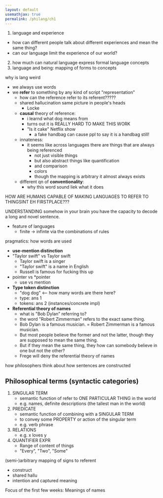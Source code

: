 ```yaml
---
layout: default
usemathjax: true
permalink: /philang/ch1
---
```


1. language and experience
- how can different people talk about different experiences and mean the same thing?
- can our language limit the experience of our world?
2. how much can natural language express formal language concepts
3. language and being: mapping of forms to concepts

why is lang weird
- we always use words
- we **refer** to something by any kind of script "representation"
  - how can the reference refer to its referent?????
  - shared hallucination same picture in people's heads
    - Locke
  - **causal** theory of reference: 
    - i learnd what dog means from 
    - turns out it is REALLY HARD TO MAKE THIS WORK
    - "Is it cake" Netflix show
      - a fake handbag can cause ppl to say it is a handbag still!
  - innateness:
    - it seems like across languages there are things that are always being referenced
      - not just visible things
      - but also abstract things like quantification
      - and comparison
      - colors
      - though the mapping is arbitrary it almost always exists
  - different qn of **conventionality**:
    - why this word sound liek what it does

HOW ARE HUMANS CAPABLE OF MAKING LANGUAGES TO REFER TO THINGSINT EH FIRSTPLACE???

UNDERSTANDING
somehow in your brain you have the capacity to decode a long and novel sentence.

- feature of languages
  - finite -> infinte via the combinations of rules

pragmatics: how words are used

- **use-mention distinction**
- "Taylor swift" vs Taylor swift
  - Taylor swift is a singer
  - "Taylor swift" is a name in English
  - Russell is famous for fucking this up
- pointer vs *pointer
    - use vs mention
- **Type token distinction**
  - "dog dog" <-- how many words are there here?
  - type: ans 1
  - tokens: ans 2 (instances/concrete impl)
- **Referential theory of names**
  - what is "Bob Dylan" referring to?
  - the word "Robert Zimmerman" refers to the exact same thing.
  - Bob Dylan is a famous musician. = Robert Zimmerman is a famous musician.
  - But most people believe the former and not the latter, though they are supposed to mean the same thing.
  - But if they mean the same thing, they how can somebody believe in one but not the other?
  - Frege will deny the referential theory of names


how philosophers think about how sentences are constructed

## Philosophical terms (syntactic categories)

1. SINGULAR TERM
   - semantic function of refer to ONE PARTICULAR THING in the world
   - e.g. names, definite descriptions (the tallest man in the world)
2. PREDICATE
   - semantic function of combining with a SINGULAR TERM 
   - to convey some PROPERTY or action of the singular term
   - e.g. verb phrase
3. RELATIONS
   - e.g. x loves y
4. QUANTIFIER EXPR
   - Range of content of things
   - "Every", "Two", "Some"


(semi-)arbitrary mapping of signs to referent
- construct
- shared hallu
- intention and captured meaning

Focus of the first few weeks: Meanings of names
